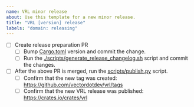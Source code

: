 ```yaml
---
name: VRL minor release
about: Use this template for a new minor release.
title: "VRL [version] release"
labels: "domain: releasing"
---
```


- [ ] Create release preparation PR
  - [ ] Bump [Cargo.toml](https://github.com/vectordotdev/vrl/blob/main/Cargo.toml#L3) version and commit the change.
  - [ ] Run the [./scripts/generate_release_changelog.sh](https://github.com/vectordotdev/vrl/blob/main/scripts/generate_release_changelog.sh) script
    and commit the changes.
- [ ] After the above PR is merged, run the [scripts/publish.py](https://github.com/vectordotdev/vrl/blob/main/scripts/publish.py) script.
  - [ ] Confirm that the new tag was created: https://github.com/vectordotdev/vrl/tags
  - [ ] Confirm that the new VRL release was published: https://crates.io/crates/vrl
